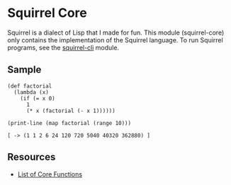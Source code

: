 Squirrel Core
=============
Squirrel is a dialect of Lisp that I made for fun. This module (squirrel-core) only contains the implementation of the Squirrel language. To run Squirrel programs, see the [squirrel-cli](https://github.com/escamilla/squirrel-cli) module.

Sample
------
```
(def factorial
  (lambda (x)
    (if (= x 0)
      1
      (* x (factorial (- x 1))))))

(print-line (map factorial (range 10)))

[ -> (1 1 2 6 24 120 720 5040 40320 362880) ]
```

Resources
---------
- [List of Core Functions](docs/core-functions.md)
